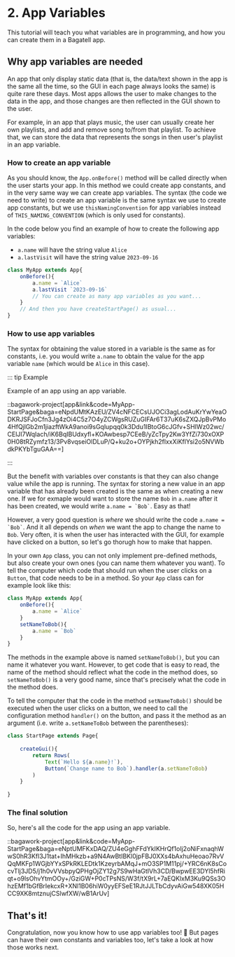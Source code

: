<script>
	import ViewApp from '$lib/ViewApp.svelte'
</script>

# 2. App Variables
This tutorial will teach you what variables are in programming, and how you can create them in a Bagatell app.



## Why app variables are needed
An app that only display static data (that is, the data/text shown in the app is the same all the time, so the GUI in each page always looks the same) is quite rare these days. Most apps allows the user to make changes to the data in the app, and those changes are then reflected in the GUI shown to the user.

For example, in an app that plays music, the user can usually create her own playlists, and add and remove song to/from that playlist. To achieve that, we can store the data that represents the songs in then user's playlist in an app variable.




### How to create an app variable
As you should know, the `App.onBefore()` method will be called directly when the user starts your app. In this method we could create app constants, and in the very same way we can create app variables. The syntax (the code we need to write) to create an app variable is the same syntax we use to create app constants, but we use `thisNamingConvention` for app variables instead of `THIS_NAMING_CONVENTION` (which is only used for constants).

In the code below you find an example of how to create the following app variables:

* `a.name` will have the string value `Alice`
* `a.lastVisit` will have the string value `2023-09-16`

```js
class MyApp extends App{
	onBefore(){
		a.name = `Alice`
		a.lastVisit `2023-09-16`
		// You can create as many app variables as you want...
	}
	// And then you have createStartPage() as usual...
}
```



### How to use app variables
The syntax for obtaining the value stored in a variable is the same as for constants, i.e. you would write `a.name` to obtain the value for the app variable `name` (which would be `Alice` in this case).

::: tip Example

Example of an app using an app variable.

::bagawork-project[app&link&code=MyApp-StartPage&baga=eNpdUMtKAzEU/ZV4cNFCECsUJOCi3agLodAuKrYwYeaODKRJSFJoCfn3Jg4zOi4C5z7O4yZCWgsRUZuGIFAr6T37uK6sZXQJpBvPMo4HfQjlGb2m1jiazftWkA9anoi9sGqlupqq0k3Ddu1IBtoG6cJGfv+SHIWz02wc/CElJI7WqIach/iK6BqIBUdxyfl+KOAwbesp7CEeB/yZcTpy2Kw3YfZi730xOXP0H08tRZymfz13/3Pv8vqseiOlDLuP/Q+ku2o+OYPjkh2flxxXiKflYsi2o5NVWbdkPKYbTguGAA==]

:::

But the benefit with variables over constants is that they can also change value while the app is running. The syntax for storing a new value in an app variable that has already been created is the same as when creating a new one. If we for exmaple would want to store the name `Bob` in `a.name` after it has been created, we would write `` a.name = `Bob` ``. Easy as that!

However, a very good question is *where* we should write the code `` a.name = `Bob` ``. And it all depends on *when* we want the app to change the name to `Bob`. Very often, it is when the user has interacted with the GUI, for example have clicked on a button, so let's go thorugh how to make that happen.

In your own `App` class, you can not only implement pre-defined methods, but also create your own ones (you can name them whatever you want). To tell the computer which code that should run when the user clicks on a `Button`, that code needs to be in a method. So your `App` class can for example look like this:

```js
class MyApp extends App{
	onBefore(){
		a.name = `Alice`
	}
	setNameToBob(){
		a.name = `Bob`
	}
}
```

The methods in the example above is named `setNameToBob()`, but you can name it whatever you want. However, to get code that is easy to read, the name of the method should reflect what the code in the method does, so `setNameToBob()` is a very good name, since that's precisely what the code in the method does.

To tell the computer that the code in the method `setNameToBob()` should be executed when the user clicks on a button, we need to call the configuration method `handler()` on the button, and pass it the method as an argument (i.e. write `a.setNameToBob` between the parentheses):

```js
class StartPage extends Page{
	
	createGui(){
		return Rows(
			Text(`Hello ${a.name}!`),
			Button(`Change name to Bob`).handler(a.setNameToBob)
		)
	}
	
}
```




### The final solution
So, here's all the code for the app using an app variable.

::bagawork-project[app&link&code=MyApp-StartPage&baga=eNptUMFKxDAQ/ZU4eGghFFdYkIKHrQf1oIj2oNiFxnaqhWwS0hR3Kfl3J1tat+IhMHkzb+a9N4AwBtIBKl0jpFBJ0XXs4bAxhuHeoao7RvVQqMKFp1WGjbYYxSPkRKLEDtk1KzeyrbAMqJ+mO3SP1M11pj/+YRC6nK8sCocvTlj3JD5/j1h0vVVsbpyQPHgOjZY12g7S9wHaGtIVh3CD/BwpwEE3DYl5hfRiqt+o9lsOhvYtmOOy+/GziGW+P0cTPsNS/W3f/tX9rL+7aEQKlxM3Ku9QSs3OhzEMf1bGfBrIekcxR+XNl1B06hiW0yyEFSeE1RJtJJLTbCdyvAiGw548XK05HCC9XK8mtznujCSlwfXW/wB1ArUv]




## That's it!
Congratulation, now you know how to use app variables too! 🥳 But pages can have their own constants and variables too, let's take a look at how those works next.